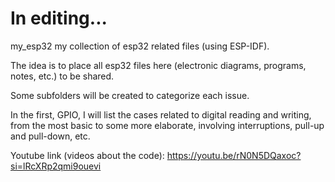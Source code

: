 # In editing...

my_esp32 my collection of esp32 related files (using ESP-IDF).

The idea is to place all esp32 files here (electronic diagrams, programs, notes, etc.) to be shared.

Some subfolders will be created to categorize each issue. 

In the first, GPIO, I will list the cases related to digital reading and writing, from the most basic to some more elaborate, involving interruptions, pull-up and pull-down, etc.

Youtube link (videos about the code): https://youtu.be/rN0N5DQaxoc?si=lRcXRp2qmi9ouevi

